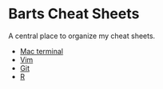 # Barts Cheat Sheets

A central place to organize my cheat sheets.

- [Mac terminal](./mac-terminal.mkd)
- [Vim](./vim.mkd)
- [Git](./git.mkd)
- [R](./R.mkd)
